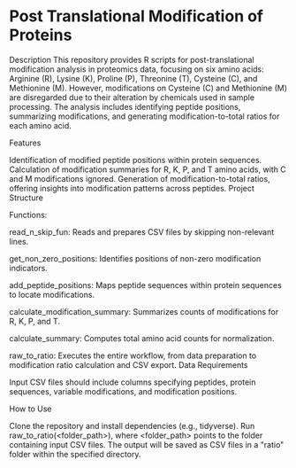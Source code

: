 # Post Translational Modification of Proteins
Description
This repository provides R scripts for post-translational modification analysis in proteomics data, focusing on six amino acids: Arginine (R), Lysine (K), Proline (P), Threonine (T), Cysteine (C), and Methionine (M). However, modifications on Cysteine (C) and Methionine (M) are disregarded due to their alteration by chemicals used in sample processing. The analysis includes identifying peptide positions, summarizing modifications, and generating modification-to-total ratios for each amino acid.

Features

Identification of modified peptide positions within protein sequences.
Calculation of modification summaries for R, K, P, and T amino acids, with C and M modifications ignored.
Generation of modification-to-total ratios, offering insights into modification patterns across peptides.
Project Structure

Functions:

read_n_skip_fun: Reads and prepares CSV files by skipping non-relevant lines.

get_non_zero_positions: Identifies positions of non-zero modification indicators.

add_peptide_positions: Maps peptide sequences within protein sequences to locate modifications.

calculate_modification_summary: Summarizes counts of modifications for R, K, P, and T.

calculate_summary: Computes total amino acid counts for normalization.

raw_to_ratio: Executes the entire workflow, from data preparation to modification ratio calculation and CSV export.
Data Requirements

Input CSV files should include columns specifying peptides, protein sequences, variable modifications, and modification positions.

How to Use

Clone the repository and install dependencies (e.g., tidyverse).
Run raw_to_ratio(<folder_path>), where <folder_path> points to the folder containing input CSV files.
The output will be saved as CSV files in a "ratio" folder within the specified directory.
